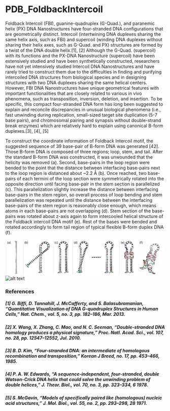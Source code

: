# PDB_FoldbackIntercoil

Foldback Intercoil (FBI), guanine-quadruplex (G-Quad.), and paranemic helix (PX) DNA Nanostructures have four-stranded DNA configurations that are geometrically distinct. Intercoil (intertwining DNA duplexes sharing the same helix axis, such as FBI) and supercoil (winding DNA duplexes without sharing their helix axes, such as G-Quad. and PX) structures are formed by a twist of the DNA double helix.[1], [2] Although the G-Quad. (supercoil) with its functions and the PX-DNA Nanostructure (supercoil) have been extensively studied and have been synthetically constructed, researchers have not yet intensively studied Intercoil DNA Nanostructures and have rarely tried to construct them due to the difficulties in finding and purifying intercoiled DNA structures from biological species and in designing structures with two DNA duplexes sharing the same helical centers. However, FBI DNA Nanostructures have unique geometrical features with important functionalities that are closely related to various in vivo phenomena, such as transposition, inversion, deletion, and insertion. To be specific, this compact four-stranded DNA form has long been suggested to explain and reconcile discrepancies in unusual biological phenomena (i.e., fast unwinding during replication, small-sized target site duplication (5-7 base pairs), and chromosomal pairing and synapsis without double-strand break enzymes) which are relatively hard to explain using canonical B-form duplexes.[3], [4], [5]


To construct the coordinate information of Foldback Intercoil motif, the suggested sequence of 39 base-pair of B-form DNA was generated [42]. Those B-form DNA is composed of three regions; loop, stem, and tail. After the standard B-form DNA was constructed, it was unwounded that the helicity was removed (a). Second, base-pairs in the loop region were bended to the point that the distance between interfacing base-pairs next to the loop region is distanced about ~2.2 Å (b). Once reached, two base-pairs of each termini of the loop section were symmetrically rotated into the opposite direction until facing base-pair in the stem section is parallelized (c). This parallelization slightly increase the distance between interfacing base-pairs in the stem region, so overall process of loop bending and stem parallelization was repeated until the distance between the interfacing base-pairs of the stem region is reasonably close enough, which means atoms in each base-pairs are not overlapping (d). Stem section of the base-pairs was rotated about z-axis again to form intercooled helical structure of the Foldback intercoil DNA motif (e). Rest of the bases were bended and rotated accordingly to form tail region of typical flexible B-form duplex DNA (f).


![alt text](fbi-process.png?raw=true "Reconstruction process of FoldbackIntercoil DNA Motif.")
![alt text](FBI.gif?raw=true "FBI DNA formation.gif")
### **References**
##### _[1]	G. Biffi, D. Tannahill, J. McCafferty, and S. Balasubramanian, “Quantitative Visualization of DNA G-quadruplex Structures in Human Cells,” Nat. Chem., vol. 5, no. 3, pp. 182–186, Mar. 2013._
##### _[2]	X. Wang, X. Zhang, C. Mao, and N. C. Seeman, “Double-stranded DNA homology produces a physical signature,” Proc. Natl. Acad. Sci., vol. 107, no. 28, pp. 12547–12552, Jul. 2010._
##### _[3]	B. D. Kim, “Four-stranded DNA: an intermediate of homologous recombination and transposition,” Korean J Breed, no. 17, pp. 453–466, 1985._
##### _[4]	P. A. W. Edwards, “A sequence-independent, four-stranded, double Watson-Crick DNA helix that could solve the unwinding problem of double helices,” J. Theor. Biol., vol. 70, no. 3, pp. 323–334, 6 1978._
##### _[5]	S. McGavin, “Models of specifically paired like (homologous) nucleic acid structures,” J. Mol. Biol., vol. 55, no. 2, pp. 293–298, 28 1971._


